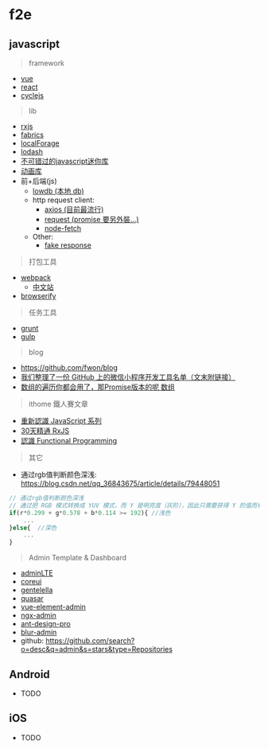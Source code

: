 # f2e


## javascript

> framework

- [vue](/f2e/js/framework/vue.md)
- [react](/f2e/js/framework/react.md#react)
- [cyclejs](/f2e/js/framework/cyclejs.md#cyclejs)

> lib

- [rxjs](/f2e/js/framework/rxjs.md#rxjs)
- [fabrics](https://github.com/kangax/fabric.js)
- [localForage](https://github.com/localForage/localForage)
- [lodash](/f2e/js/lodash.md)
- [不可错过的javascript迷你库
](https://juejin.im/entry/5aa728fbf265da239147c59a?utm_source=gold_browser_extension)
- [动画库](https://github.com/greensock/GreenSock-JS)
- 前+后端(js)
  - [lowdb (本地 db)](https://github.com/typicode/lowdb)
  - http request client:
    - [axios (目前最流行)](https://github.com/axios/axios)
    - [request (promise 要另外裝...)](https://github.com/request/request)
    - [node-fetch](https://github.com/bitinn/node-fetch/)
  - Other:
    - [fake response](http://www.fakeresponse.com/)

> 打包工具

- [webpack](https://webpack.js.org/)
  - [中文站](https://webpack.docschina.org/)
- [browserify](http://browserify.org/)

> 任务工具
- [grunt](https://gruntjs.com/)
- [gulp](https://gulpjs.com/)

> blog
- https://github.com/fwon/blog
- [我们整理了一份 GitHub 上的微信小程序开发工具名单（文末附链接）](https://mp.weixin.qq.com/s/DxwkB7tZH4lzt3vUU_dunw)
- [数组的遍历你都会用了，那Promise版本的呢 数组](https://segmentfault.com/a/1190000014598785)

> ithome 鐵人賽文章
- [重新認識 JavaScript 系列](https://ithelp.ithome.com.tw/users/20065504/ironman/1259)
- [30天精通 RxJS](https://ithelp.ithome.com.tw/ironman/articles/1199)
- [認識 Functional Programming](https://ithelp.ithome.com.tw/articles/10191612)

> 其它

- 通过rgb值判断颜色深浅: https://blog.csdn.net/qq_36843675/article/details/79448051

```js
// 通过rgb值判断颜色深浅
// 通过把 RGB 模式转换成 YUV 模式，而 Y 是明亮度（灰阶），因此只需要获得 Y 的值而判断他是否足够亮就可以了：
if(r*0.299 + g*0.578 + b*0.114 >= 192){ //浅色
    ...
}else{  //深色
    ...
}
```

> Admin Template & Dashboard
- [adminLTE](https://github.com/almasaeed2010/AdminLTE/releases)
- [coreui](https://github.com/coreui/coreui-free-bootstrap-admin-template)
- [gentelella](https://github.com/puikinsh/gentelella)
- [quasar](https://github.com/quasarframework/quasar)
- [vue-element-admin](https://github.com/PanJiaChen/vue-element-admin)
- [ngx-admin](https://github.com/akveo/ngx-admin)
- [ant-design-pro](https://github.com/ant-design/ant-design-pro)
- [blur-admin](https://github.com/akveo/blur-admin)
- github: https://github.com/search?o=desc&q=admin&s=stars&type=Repositories


## Android

- TODO

## iOS

- TODO